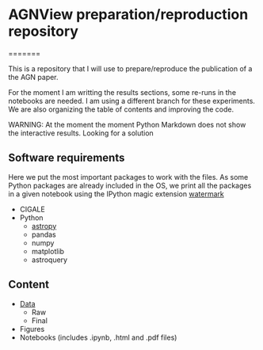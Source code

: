 # AGNView preparation/reproduction repository

=======

This is a repository that I will use to prepare/reproduce the publication of a the AGN paper. 

For the moment I am writting the results sections, some re-runs in the notebooks are needed. I am using a different branch for these experiments. We are also organizing the table of contents and improving the code.

WARNING: At the moment the moment Python Markdown does not show the interactive results. Looking for a solution 

## Software requirements

Here we put the most important packages to work with the files. As some Python packages are already included in the OS, we print all the packages in a given notebook using the IPython magic extension [watermark](https://github.com/rasbt/watermark)  

* CIGALE
* Python
    * [astropy](https://github.com/astropy/astropy)
    * pandas
    * numpy
    * matplotlib
    * astroquery

## Content

* [Data](Data)
    * Raw
    * Final
* Figures
* Notebooks (includes .ipynb, .html and .pdf files)